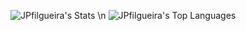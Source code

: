 ![JPfilgueira's Stats](https://github-readme-stats.vercel.app/api?username=JPfilgueira&theme=midnight-purple&show_icons=true&hide_border=true&count_private=true)
\n
![JPfilgueira's Top Languages](https://github-readme-stats.vercel.app/api/top-langs/?username=JPfilgueira&theme=midnight-purple&show_icons=true&hide_border=true&layout=compact)
